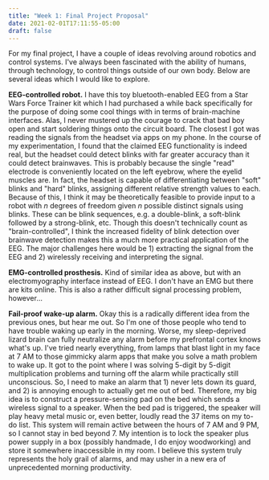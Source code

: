 ```yaml
---
title: "Week 1: Final Project Proposal"
date: 2021-02-01T17:11:55-05:00
draft: false
---
```


For my final project, I have a couple of ideas revolving around robotics and control systems. I've always been fascinated with the ability of humans, through technology, to control things outside of our own body. Below are several ideas which I would like to explore.

**EEG-controlled robot.** I have this toy bluetooth-enabled EEG from a Star Wars Force Trainer kit which I had purchased a while back specifically for the purpose of doing some cool things with in terms of brain-machine interfaces. Alas, I never mustered up the courage to crack that bad boy open and start soldering things onto the circuit board. The closest I got was reading the signals from the headset via apps on my phone. In the course of my experimentation, I found that the claimed EEG functionality is indeed real, but the headset could detect blinks with far greater accuracy than it could detect brainwaves. This is probably because the single "read" electrode is conveniently located on the left eyebrow, where the eyelid muscles are. In fact, the headset is capable of differentiating between "soft" blinks and "hard" blinks, assigning different relative strength values to each. Because of this, I think it may be theoretically feasible to provide input to a robot with *n* degrees of freedom given *n* possible distinct signals using blinks. These can be blink sequences, e.g. a double-blink, a soft-blink followed by a strong-blink, etc. Though this doesn't technically count as "brain-controlled", I think the increased fidelity of blink detection over brainwave detection makes this a much more practical application of the EEG. The major challenges here would be 1) extracting the signal from the EEG and 2) wirelessly receiving and interpreting the signal.

**EMG-controlled prosthesis.** Kind of similar idea as above, but with an electromyography interface instead of EEG. I don't have an EMG but there are kits online. This is also a rather difficult signal processing problem, however...

**Fail-proof wake-up alarm.** Okay this is a radically different idea from the previous ones, but hear me out. So I'm one of those people who tend to have trouble waking up early in the morning. Worse, my sleep-deprived lizard brain can fully neutralize any alarm before my prefrontal cortex knows what's up. I've tried nearly everything, from lamps that blast light in my face at 7 AM to those gimmicky alarm apps that make you solve a math problem to wake up. It got to the point where I was solving 5-digit by 5-digit multiplication problems and turning off the alarm while practically still unconscious. So, I need to make an alarm that 1) never lets down its guard, and 2) is annoying enough to actually get me out of bed. Therefore, my big idea is to construct a pressure-sensing pad on the bed which sends a wireless signal to a speaker. When the bed pad is triggered, the speaker will play heavy metal music or, even better, loudly read the 37 items on my to-do list. This system will remain active between the hours of 7 AM and 9 PM, so I cannot stay in bed beyond 7. My intention is to lock the speaker plus power supply in a box (possibly handmade, I do enjoy woodworking) and store it somewhere inaccessible in my room. I believe this system truly represents the holy grail of alarms, and may usher in a new era of unprecedented morning productivity.


